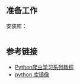 ## 准备工作
安装库：
```

```
## 参考链接
- [Python爬虫学习系列教程](http://cuiqingcai.com/1052.html)
- [python 库镜像](http://www.lfd.uci.edu/~gohlke/pythonlibs/#lxml)
